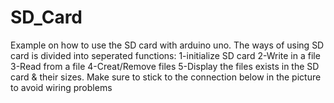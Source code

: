 # SD_Card
<!DOCTYPE html>
<html>
<head>
<title>Title of the document</title>
</head>

<body>
Example on how to use the SD card with arduino uno. 
The ways of using SD card is divided into seperated functions: 
1-initialize SD card
2-Write in a file
3-Read from a file
4-Creat/Remove files
5-Display the files exists in the SD card & their sizes.
Make sure to stick to the connection below in the picture to avoid wiring problems
<img src="">
</body>

</html>

